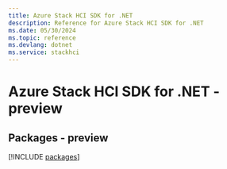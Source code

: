 ```yaml
---
title: Azure Stack HCI SDK for .NET
description: Reference for Azure Stack HCI SDK for .NET
ms.date: 05/30/2024
ms.topic: reference
ms.devlang: dotnet
ms.service: stackhci
---
```

# Azure Stack HCI SDK for .NET - preview
## Packages - preview
[!INCLUDE [packages](stack-hci-index.md)]